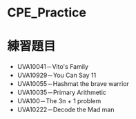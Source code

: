 # CPE_Practice

# 練習題目
* UVA10041－Vito's Family
* UVA10929－You Can Say 11
* UVA10055－Hashmat the brave warrior
* UVA10035－Primary Arithmetic
* UVA100－The 3n + 1 problem
* UVA10222－Decode the Mad man
